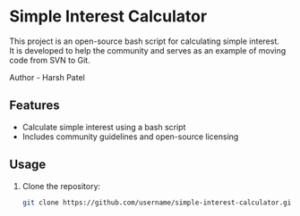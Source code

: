 # Simple Interest Calculator

This project is an open-source bash script for calculating simple interest.  
It is developed to help the community and serves as an example of moving code from SVN to Git.  

Author - Harsh Patel

## Features  
- Calculate simple interest using a bash script  
- Includes community guidelines and open-source licensing  

## Usage  
1. Clone the repository:  
   ```bash
   git clone https://github.com/username/simple-interest-calculator.git
